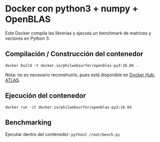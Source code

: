 # Docker con python3 + numpy + OpenBLAS

Este Docker compila las librerías y ejecuta un benchmark de matrices y vectores en Python 3.

## Compilación / Construcción del contenedor

`docker build -t docker.io/philwebsurfer/openblas-py3:16.04 .`

Nota: no es necesario reconstruirlo, pues está disponible en [Docker Hub: ATLAS](https://hub.docker.com/r/philwebsurfer/openblas-py3).

## Ejecución del contenedor

`docker run -it docker.io/philwebsurfer/openblas-py3:16.04`

## Benchmarking

Ejecutar dentro del contenedor:
`python3 /root/bench.py`
